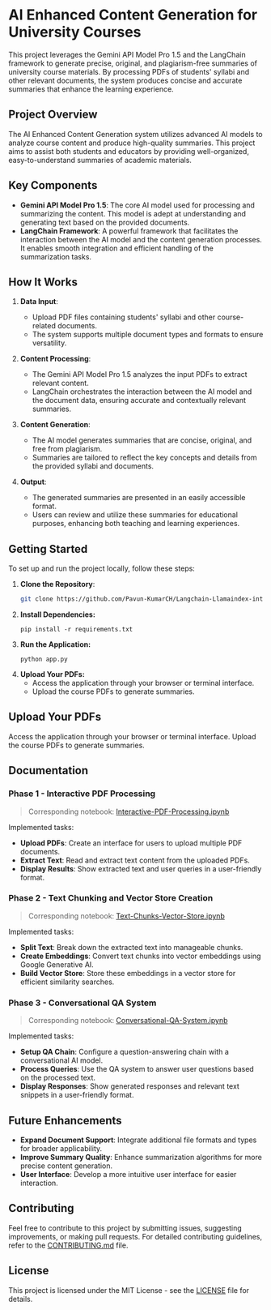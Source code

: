 # AI Enhanced Content Generation for University Courses

This project leverages the Gemini API Model Pro 1.5 and the LangChain framework to generate precise, original, and plagiarism-free summaries of university course materials. By processing PDFs of students' syllabi and other relevant documents, the system produces concise and accurate summaries that enhance the learning experience.

## Project Overview

The AI Enhanced Content Generation system utilizes advanced AI models to analyze course content and produce high-quality summaries. This project aims to assist both students and educators by providing well-organized, easy-to-understand summaries of academic materials.

## Key Components

- **Gemini API Model Pro 1.5**: The core AI model used for processing and summarizing the content. This model is adept at understanding and generating text based on the provided documents.
- **LangChain Framework**: A powerful framework that facilitates the interaction between the AI model and the content generation processes. It enables smooth integration and efficient handling of the summarization tasks.

## How It Works

1. **Data Input**:
   - Upload PDF files containing students' syllabi and other course-related documents.
   - The system supports multiple document types and formats to ensure versatility.

2. **Content Processing**:
   - The Gemini API Model Pro 1.5 analyzes the input PDFs to extract relevant content.
   - LangChain orchestrates the interaction between the AI model and the document data, ensuring accurate and contextually relevant summaries.

3. **Content Generation**:
   - The AI model generates summaries that are concise, original, and free from plagiarism.
   - Summaries are tailored to reflect the key concepts and details from the provided syllabi and documents.

4. **Output**:
   - The generated summaries are presented in an easily accessible format.
   - Users can review and utilize these summaries for educational purposes, enhancing both teaching and learning experiences.

## Getting Started

To set up and run the project locally, follow these steps:

1. **Clone the Repository**:
   ```bash
   git clone https://github.com/Pavun-KumarCH/Langchain-Llamaindex-integration-with-Gemeni-API.git
3. **Install Dependencies:**
   ```
   pip install -r requirements.txt
4. **Run the Application:**
   ```
   python app.py
5. **Upload Your PDFs:**
   - Access the application through your browser or terminal interface.
   -  Upload the course PDFs to generate summaries.

## Upload Your PDFs

Access the application through your browser or terminal interface. Upload the course PDFs to generate summaries.

## Documentation

### Phase 1 - Interactive PDF Processing
> Corresponding notebook: [Interactive-PDF-Processing.ipynb](https://github.com/yourusername/ai-enhanced-content-generation/blob/main/notebooks/Interactive-PDF-Processing.ipynb)

Implemented tasks:
- **Upload PDFs**: Create an interface for users to upload multiple PDF documents.
- **Extract Text**: Read and extract text content from the uploaded PDFs.
- **Display Results**: Show extracted text and user queries in a user-friendly format.

### Phase 2 - Text Chunking and Vector Store Creation
> Corresponding notebook: [Text-Chunks-Vector-Store.ipynb](https://github.com/yourusername/ai-enhanced-content-generation/blob/main/notebooks/Text-Chunks-Vector-Store.ipynb)

Implemented tasks:
- **Split Text**: Break down the extracted text into manageable chunks.
- **Create Embeddings**: Convert text chunks into vector embeddings using Google Generative AI.
- **Build Vector Store**: Store these embeddings in a vector store for efficient similarity searches.

### Phase 3 - Conversational QA System
> Corresponding notebook: [Conversational-QA-System.ipynb](https://github.com/yourusername/ai-enhanced-content-generation/blob/main/notebooks/Conversational-QA-System.ipynb)

Implemented tasks:
- **Setup QA Chain**: Configure a question-answering chain with a conversational AI model.
- **Process Queries**: Use the QA system to answer user questions based on the processed text.
- **Display Responses**: Show generated responses and relevant text snippets in a user-friendly format.

## Future Enhancements

- **Expand Document Support**: Integrate additional file formats and types for broader applicability.
- **Improve Summary Quality**: Enhance summarization algorithms for more precise content generation.
- **User Interface**: Develop a more intuitive user interface for easier interaction.

## Contributing

Feel free to contribute to this project by submitting issues, suggesting improvements, or making pull requests. For detailed contributing guidelines, refer to the [CONTRIBUTING.md](CONTRIBUTING.md) file.

## License

This project is licensed under the MIT License - see the [LICENSE](LICENSE) file for details.
